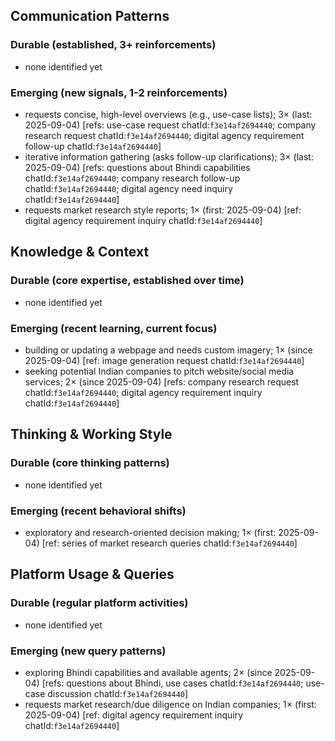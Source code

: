 ## Communication Patterns
### Durable (established, 3+ reinforcements)
- none identified yet

### Emerging (new signals, 1-2 reinforcements)
- requests concise, high-level overviews (e.g., use-case lists); 3× (last: 2025-09-04) [refs: use-case request chatId:`f3e14af2694440`; company research request chatId:`f3e14af2694440`; digital agency requirement follow-up chatId:`f3e14af2694440`]
- iterative information gathering (asks follow-up clarifications); 3× (last: 2025-09-04) [refs: questions about Bhindi capabilities chatId:`f3e14af2694440`; company research follow-up chatId:`f3e14af2694440`; digital agency need inquiry chatId:`f3e14af2694440`]
- requests market research style reports; 1× (first: 2025-09-04) [ref: digital agency requirement inquiry chatId:`f3e14af2694440`]

## Knowledge & Context
### Durable (core expertise, established over time)
- none identified yet

### Emerging (recent learning, current focus)
- building or updating a webpage and needs custom imagery; 1× (since 2025-09-04) [ref: image generation request chatId:`f3e14af2694440`]
- seeking potential Indian companies to pitch website/social media services; 2× (since 2025-09-04) [refs: company research request chatId:`f3e14af2694440`; digital agency requirement inquiry chatId:`f3e14af2694440`]

## Thinking & Working Style
### Durable (core thinking patterns)
- none identified yet

### Emerging (recent behavioral shifts)
- exploratory and research-oriented decision making; 1× (first: 2025-09-04) [ref: series of market research queries chatId:`f3e14af2694440`]

## Platform Usage & Queries
### Durable (regular platform activities)
- none identified yet

### Emerging (new query patterns)
- exploring Bhindi capabilities and available agents; 2× (since 2025-09-04) [refs: questions about Bhindi, use cases chatId:`f3e14af2694440`; use-case discussion chatId:`f3e14af2694440`]
- requests market research/due diligence on Indian companies; 1× (first: 2025-09-04) [ref: digital agency requirement inquiry chatId:`f3e14af2694440`]